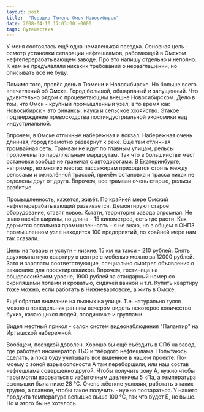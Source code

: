 ```yaml
---
layout: post
title:  "Поездка Тюмень-Омск-Новосибирск"
date: 2008-04-10 17:03:00 -0000
tags: Путешествия
---
```


У меня состоялась ещё одна немаленькая поездка. Основная цель - осмотр установки сепарации нефтешламов, работающей в Омском нефтеперерабатывающем заводе. Про это напишу отдельно и неполно. К нам не предъявляли никаких требований о неразглашении, но описывать всё не буду.

Помимо того, провёл день в Тюмени и Новосибирске. Но больше всего впечатлений об Омске. Город большой, обшарпаный и запущенный. Что удивительно рядом с процеветающим внешне Новосибирском. Дело в том, что Омск - крупный промышленный узел, в то время как Новосибирск - это финансы, наука и сельское хозяйство. Этакое подтверждение превосходства постиндустриальной экономики над индустриальной.

Впрочем, в Омске отличные набережная и вокзал. Набережная очень длинная, город грамотно развёрнут к реке. Ещё там отличная тромвайная сеть. Трамваи не идут по главным улицам, рельсы проложены по параллельным маршрутам. Так что в большинстве мест остановки вообще не граничат с автодорогами. В Екатеринбурге, например, во многих местах пассажирам приходится стоять между рельсами и оживлённой трассой, причём остановка и трасса никак не отделены друг от друга. Впрочем, все трамваи очень старые, рельсы разбитые.

Промышленность, кажется, живёт. По крайней мере Омский нефтеперерабатывающий развивается. Демонтируют старое оборудование, ставят новое. Кстати, территория завода огромная. Не знаю насчёт ширины, но длина - 15 километров, есть где расти. Как держится остальная промышленность - я не знаю, но в общем с ОНПЗ промышленном узле находится 100 предприятий, по крайней мере нам так сказали.

Цены на товары и услуги - низкие. 15 км на такси - 210 рублей. Снять двухкомнатную квартиру в центре с мебелью можно за 12000 рублей. Зато и зарплаты соответствующие, специально смотрел объявления о вакасниях для проектировщиков.  Впрочем, гостиница на общероссийском уровне, 1900 рублей за стандарный номер со скрипящими полами и кроватью, сидячей ванной и т.п. Купить квартиру тоже можно, если работать в Нижневартовске, а жить в Омске.

Ещё обратил внимание на пьяных на улице. Т.е. натурально гуляя можно в понедельник ранним вечером видеть некоторое количество бухих, качающихся людей, поодиночке и группами.

Видел местный прикол - салон систем видеонаблюдения "Палантир" на Иртышской набережной. 

Вообщем, поездкой доволен. Хорошо бы ещё съёздить в СПб на завод, где работает инсинератор ТБО и твёрдого нефтешлама. Попытаюсь сделать, а пока буду учитывать всё виденное в нашем проекте. По-моему с зоной взрывоопсности А там переборщили, или наш состав нефтешлама совершенно другой. Чтобы получить зону А, нужно чтобы пары могли взорваться с избыточным давлением 5 кПа, а температура выспышки была ниже 28 &deg;С. Очень жёсткие условия, работать в таких трудно, а главное, чтобы такое получить - нужно постараться. У нашего продукта температура вспышке выше 100 &deg;С, так что будет Б, не выше. Но и этого бы не хотелось.